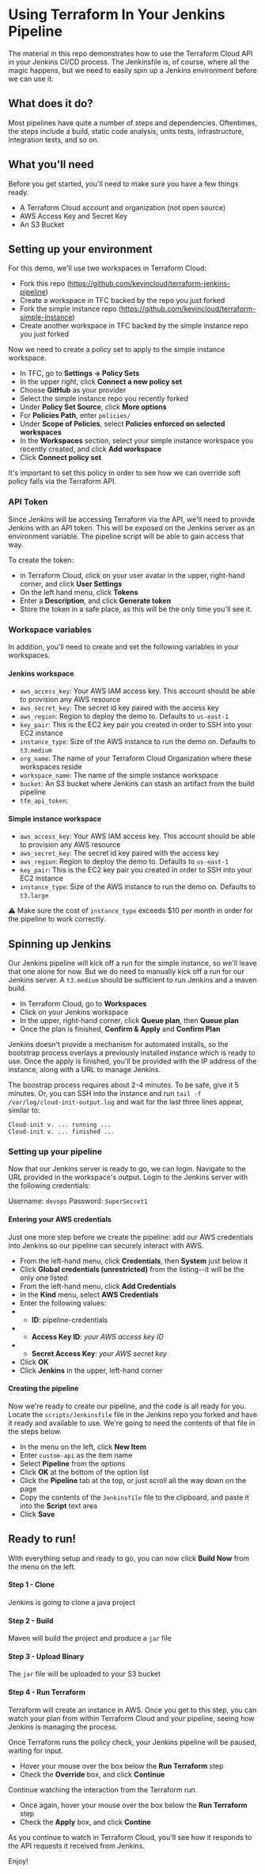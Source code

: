 # Using Terraform In Your Jenkins Pipeline

The material in this repo demonstrates how to use the Terraform Cloud API in your Jenkins CI/CD process. The Jenkinsfile is, of course, where all the magic happens, but we need to easily spin up a Jenkins environment before we can use it.

## What does it do?

Most pipelines have quite a number of steps and dependencies. Oftentimes, the steps include a build, static code analysis, units tests, infrastructure, integration tests, and so on.

## What you'll need

Before you get started, you'll need to make sure you have a few things ready.

* A Terraform Cloud account and organization (not open source)
* AWS Access Key and Secret Key
* An S3 Bucket

## Setting up your environment

For this demo, we'll use two workspaces in Terraform Cloud:

* Fork this repo (https://github.com/kevincloud/terraform-jenkins-pipeline)
* Create a workspace in TFC backed by the repo you just forked
* Fork the simple instance repo (https://github.com/kevincloud/terraform-simple-instance)
* Create another workspace in TFC backed by the simple instance repo you just forked

Now we need to create a policy set to apply to the simple instance workspace.

 * In TFC, go to **Settings -> Policy Sets**
 * In the upper right, click **Connect a new policy set**
 * Choose **GitHub** as your provider
 * Select the simple instance repo you recently forked
 * Under **Policy Set Source**, click **More options**
 * For **Policies Path**, enter `policies/`
 * Under **Scope of Policies**, select **Policies enforced on selected workspaces**
 * In the **Workspaces** section, select your simple instance workspace you recently created, and click **Add workspace**
 * Click **Connect policy set**

It's important to set this policy in order to see how we can override soft policy fails via the Terraform API.

### API Token

Since Jenkins will be accessing Terraform via the API, we'll need to provide Jenkins with an API token. This will be exposed on the Jenkins server as an environment variable. The pipeline script will be able to gain access that way.

To create the token:

 * in Terraform Cloud, click on your user avatar in the upper, right-hand corner, and click **User Settings**
 * On the left hand menu, click **Tokens**
 * Enter a **Description**, and click **Generate token**
 * Store the token in a safe place, as this will be the only time you'll see it.

### Workspace variables

In addition, you'll need to create and set the following variables in your workspaces.

#### Jenkins workspace

 * `aws_access_key`: Your AWS IAM access key. This account should be able to provision any AWS resource
 * `aws_secret_key`: The secret id key paired with the access key
 * `aws_region`: Region to deploy the demo to. Defaults to `us-east-1`
 * `key_pair`: This is the EC2 key pair you created in order to SSH into your EC2 instance
 * `instance_type`: Size of the AWS instance to run the demo on. Defaults to `t3.medium`
 * `org_name`: The name of your Terraform Cloud Organization where these workspaces reside
 * `workspace_name`: The name of the simple instance workspace
 * `bucket`: An S3 bucket where Jenkins can stash an artifact from the build pipeline
 * `tfe_api_token`: 

#### Simple instance workspace

 * `aws_access_key`: Your AWS IAM access key. This account should be able to provision any AWS resource
 * `aws_secret_key`: The secret id key paired with the access key
 * `aws_region`: Region to deploy the demo to. Defaults to `us-east-1`
 * `key_pair`: This is the EC2 key pair you created in order to SSH into your EC2 instance
 * `instance_type`: Size of the AWS instance to run the demo on. Defaults to `t3.large`

 :warning: Make sure the cost of `instance_type` exceeds $10 per month in order for the pipeline to work correctly.

## Spinning up Jenkins

Our Jenkins pipeline will kick off a run for the simple instance, so we'll leave that one alone for now. But we do need to manually kick off a run for our Jenkins server. A `t3.medium` should be sufficient to run Jenkins and a maven build.

 * In Terraform Cloud, go to **Workspaces**
 * Click on your Jenkins workspace
 * In the upper, right-hand corner, click **Queue plan**, then **Queue plan**
 * Once the plan is finished, **Confirm & Apply** and **Confirm Plan**

Jenkins doesn't provide a mechanism for automated installs, so the bootstrap process overlays a previously installed instance which is ready to use. Once the apply is finished, you'll be provided with the IP address of the instance, along with a URL to manage Jenkins.

The boostrap process requires about 2-4 minutes. To be safe, give it 5 minutes. Or, you can SSH into the instance and run `tail -f /var/log/cloud-init-output.log` and wait for the last three lines appear, similar to:

```All done!
Cloud-init v. ... running ...
Cloud-init v. ... finished ...
```

### Setting up your pipeline

Now that our Jenkins server is ready to go, we can login. Navigate to the URL provided in the workspace's output. Login to the Jenkins server with the following credentials:

Username: `devops`
Password: `SuperSecret1`

#### Entering your AWS credentials

Just one more step before we create the pipeline: add our AWS credentials into Jenkins so our pipeline can securely interact with AWS.

 * From the left-hand menu, click **Credentials**, then **System** just below it
 * Click **Global credentials (unrestricted)** from the listing--it will be the only one listed
 * From the left-hand menu, click **Add Credentials**
 * In the **Kind** menu, select **AWS Credentials**
 * Enter the following values:
 * * **ID**: pipeline-credentials
 * * **Access Key ID**: _your AWS access key ID_
 * * **Secret Access Key**: _your AWS secret key_
 * Click **OK**
 * Click **Jenkins** in the upper, left-hand corner

#### Creating the pipeline

Now we're ready to create our pipeline, and the code is all ready for you. Locate the `scripts/Jenkinsfile` file in the Jenkins repo you forked and have it ready and available to use. We're going to need the contents of that file in the steps below.

 * In the menu on the left, click **New Item**
 * Enter `custom-api` as the item name
 * Select **Pipeline** from the options
 * Click **OK** at the bottom of the option list
 * Click the **Pipeline** tab at the top, or just scroll all the way down on the page
 * Copy the contents of the `Jenkinsfile` file to the clipboard, and paste it into the **Script** text area
 * Click **Save**

## Ready to run!

With everything setup and ready to go, you can now click **Build Now** from the menu on the left.

#### Step 1 - Clone

Jenkins is going to clone a java project

#### Step 2 - Build

Maven will build the project and produce a `jar` file

#### Step 3 - Upload Binary

The `jar` file will be uploaded to your S3 bucket

#### Step 4 - Run Terraform

Terraform will create an instance in AWS. Once you get to this step, you can watch your plan from within Terraform Cloud and your pipeline, seeing how Jenkins is managing the process.

Once Terraform runs the policy check, your Jenkins pipeline will be paused, waiting for input.

 * Hover your mouse over the box below the **Run Terraform** step
 * Check the **Override** box, and click **Continue**

Continue watching the interaction from the Terraform run.

 * Once again, hover your mouse over the box below the **Run Terraform** step
 * Check the **Apply** box, and click **Contine**

As you continue to watch in Terraform Cloud, you'll see how it responds to the API requests it received from Jenkins.

Enjoy!
